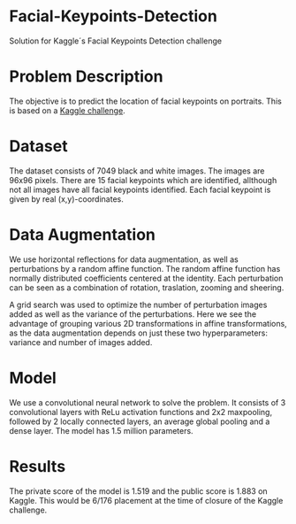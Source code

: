 # Facial-Keypoints-Detection
Solution for Kaggle´s Facial Keypoints Detection challenge

# Problem Description
The objective is to predict the location of facial keypoints on portraits. This is based on a [Kaggle challenge](https://www.kaggle.com/competitions/facial-keypoints-detection/overview).

# Dataset
The dataset consists of 7049 black and white images. The images are 96x96 pixels. There are 15 facial keypoints which are identified, allthough not all images have all facial keypoints identified. Each facial keypoint is given by real (x,y)-coordinates.

# Data Augmentation
We use horizontal reflections for data augmentation, as well as perturbations by a random affine function. 
The random affine function has normally distributed coefficients centered at the identity. 
Each perturbation can be seen as a combination of rotation, traslation, zooming and sheering.

A grid search was used to optimize the number of perturbation images added as well as the variance of the perturbations.
Here we see the advantage of grouping various 2D transformations in affine transformations, as the data augmentation depends on just these two hyperparameters: variance and number of images added.

# Model
We use a convolutional neural network to solve the problem. It consists of 3 convolutional layers with ReLu activation functions and 2x2 maxpooling, followed by 2 locally connected layers, an average global pooling and a dense layer. The model has 1.5 million parameters.

# Results
The private score of the model is 1.519 and the public score is 1.883 on Kaggle. This would be 6/176 placement at the time of closure of the Kaggle challenge.
